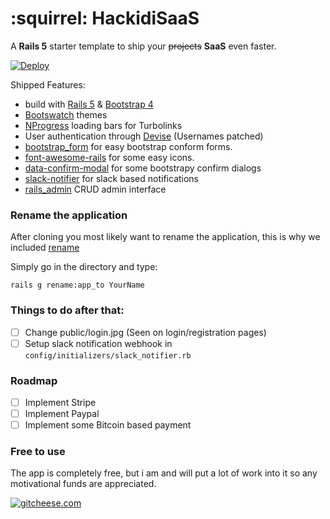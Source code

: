 # :squirrel: HackidiSaaS

A **Rails 5** starter template to ship your ~~projects~~ **SaaS** even faster.

[![Deploy](https://www.herokucdn.com/deploy/button.svg)](https://heroku.com/deploy)

Shipped Features:

* build with [Rails 5](http://rubyonrails.org/) & [Bootstrap 4](https://github.com/twbs/bootstrap-sass)
* [Bootswatch](https://bootswatch.com/) themes
* [NProgress](http://ricostacruz.com/nprogress/) loading bars for Turbolinks
* User authentication through [Devise](https://github.com/plataformatec/devise) (Usernames patched)
* [bootstrap_form](https://github.com/bootstrap-ruby/rails-bootstrap-forms) for easy bootstrap conform forms.
* [font-awesome-rails](https://github.com/bokmann/font-awesome-rails) for some easy icons.
* [data-confirm-modal](https://github.com/ifad/data-confirm-modal) for some bootstrapy confirm dialogs
* [slack-notifier](https://github.com/stevenosloan/slack-notifier) for slack based notifications
* [rails_admin](https://github.com/sferik/rails_admin) CRUD admin interface

### Rename the application

After cloning you most likely want to rename the application, this is why we included [rename](https://github.com/morshedalam/rename)

Simply go in the directory and type:

    rails g rename:app_to YourName

### Things to do after that:

- [ ] Change public/login.jpg (Seen on login/registration pages)
- [ ] Setup slack notification webhook in `config/initializers/slack_notifier.rb`

### Roadmap

- [ ] Implement Stripe
- [ ] Implement Paypal
- [ ] Implement some Bitcoin based payment

### Free to use

The app is completely free, but i am and will put a lot of work into it so any motivational funds are appreciated.

[![gitcheese.com](https://api.gitcheese.com/v1/projects/8b00c4a0-0260-4280-ae0a-40aaa15d6c6e/badges?type=1)](https://www.gitcheese.com/app/#/projects/8b00c4a0-0260-4280-ae0a-40aaa15d6c6e/pledges/create)
